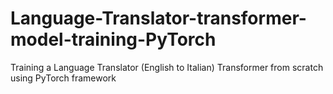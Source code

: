 # Language-Translator-transformer-model-training-PyTorch
Training a Language Translator (English to Italian) Transformer from scratch using PyTorch framework
